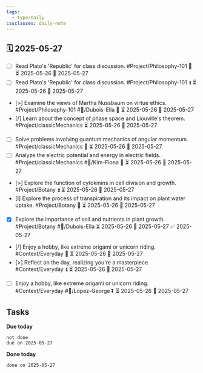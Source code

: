 ```yaml
---
tags:
  - Type/Daily
cssclasses: daily-note
---
```


## 🗓️ 2025-05-27

- [ ] Read Plato's 'Republic' for class discussion. #Project/Philosophy-101 🔺 ⏳ 2025-05-26 📅 2025-05-27
- [ ] Read Plato's 'Republic' for class discussion. #Project/Philosophy-101 ⏫ ⏳ 2025-05-26 📅 2025-05-27
- [>] Examine the views of Martha Nussbaum on virtue ethics. #Project/Philosophy-101 #👤/Dubois-Ella 🔺 ⏳ 2025-05-26 📅 2025-05-27
- [/] Learn about the concept of phase space and Liouville's theorem. #Project/classicMechanics ⏳ 2025-05-26 📅 2025-05-27
- [ ] Solve problems involving quantum mechanics of angular momentum. #Project/classicMechanics 🔽 ⏳ 2025-05-26 📅 2025-05-27
- [ ] Analyze the electric potential and energy in electric fields. #Project/classicMechanics #👤/Kim-Fiona 🔽 ⏳ 2025-05-26 📅 2025-05-27
- [>] Explore the function of cytokinins in cell division and growth. #Project/Botany ⏫ ⏳ 2025-05-26 📅 2025-05-27
- [I] Explore the process of transpiration and its impact on plant water uptake. #Project/Botany 🔺 ⏳ 2025-05-26 📅 2025-05-27
- [x] Explore the importance of soil and nutrients in plant growth. #Project/Botany #👤/Dubois-Ella ⏳ 2025-05-26 📅 2025-05-27 ✅ 2025-05-27
- [/] Enjoy a hobby, like extreme origami or unicorn riding. #Context/Everyday 🔼 ⏳ 2025-05-26 📅 2025-05-27
- [>] Reflect on the day, realizing you're a masterpiece. #Context/Everyday ⏫ ⏳ 2025-05-26 📅 2025-05-27
- [ ] Enjoy a hobby, like extreme origami or unicorn riding. #Context/Everyday #👤/Lopez-George ⏬ ⏳ 2025-05-26 📅 2025-05-27

## Tasks

**Due today**

```tasks
not done
due on 2025-05-27
```

**Done today**

```tasks
done on 2025-05-27
```
            
